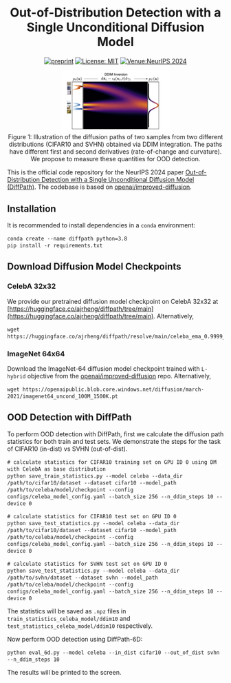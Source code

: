 <div align="center">

# Out-of-Distribution Detection with a Single Unconditional Diffusion Model

[![preprint](https://img.shields.io/static/v1?label=arXiv&message=2405.11881&color=B31B1B)](https://arxiv.org/abs/2405.11881)
[![License: MIT](https://img.shields.io/badge/License-MIT-yellow.svg)](https://opensource.org/licenses/MIT)
[![Venue:NeurIPS 2024](https://img.shields.io/badge/Venue-NeurIPS%202024-007CFF)](https://nips.cc/)

</div>

<p align="center">
  <img src="./assets/main_figure.png" width="50%">
  <br />
  <span>Figure 1: Illustration of the diffusion paths of two samples from two different distributions (CIFAR10 and SVHN) obtained
  via DDIM integration. The paths have different first and second derivatives (rate-of-change and
  curvature). We propose to measure these quantities for OOD detection.</span>
</p>

This is the official code repository for the NeurIPS 2024 paper [Out-of-Distribution Detection with a Single Unconditional Diffusion Model (DiffPath)](https://arxiv.org/abs/2405.11881). The codebase is based on [openai/improved-diffusion](https://github.com/openai/improved-diffusion).

## Installation

It is recommended to install dependencies in a ```conda``` environment:
```
conda create --name diffpath python=3.8
pip install -r requirements.txt
```

## Download Diffusion Model Checkpoints
### CelebA 32x32
We provide our pretrained diffusion model checkpoint on CelebA 32x32 at [https://huggingface.co/ajrheng/diffpath/tree/main](https://huggingface.co/ajrheng/diffpath/tree/main). Alternatively,
```
wget https://huggingface.co/ajrheng/diffpath/resolve/main/celeba_ema_0.9999_499999.pt
```

### ImageNet 64x64
Download the ImageNet-64 diffusion model checkpoint trained with ```L-hybrid``` objective from the [openai/improved-diffusion](https://github.com/openai/improved-diffusion) repo. Alternatively,
```
wget https://openaipublic.blob.core.windows.net/diffusion/march-2021/imagenet64_uncond_100M_1500K.pt
```

## OOD Detection with DiffPath
To perform OOD detection with DiffPath, first we calculate the diffusion path statistics for both train and test sets. We demonstrate the steps for the task of CIFAR10 (in-dist) vs SVHN (out-of-dist). 
```
# calculate statistics for CIFAR10 training set on GPU ID 0 using DM with CelebA as base distribution
python save_train_statistics.py --model celeba --data_dir /path/to/cifar10/dataset --dataset cifar10 --model_path /path/to/celeba/model/checkpoint --config configs/celeba_model_config.yaml --batch_size 256 --n_ddim_steps 10 --device 0
```
```
# calculate statistics for CIFAR10 test set on GPU ID 0
python save_test_statistics.py --model celeba --data_dir /path/to/cifar10/dataset --dataset cifar10 --model_path /path/to/celeba/model/checkpoint --config configs/celeba_model_config.yaml --batch_size 256 --n_ddim_steps 10 --device 0
```
```
# calculate statistics for SVHN test set on GPU ID 0
python save_test_statistics.py --model celeba --data_dir /path/to/svhn/dataset --dataset svhn --model_path /path/to/celeba/model/checkpoint --config configs/celeba_model_config.yaml --batch_size 256 --n_ddim_steps 10 --device 0
```
The statistics will be saved as ```.npz``` files in ```train_statistics_celeba_model/ddim10``` and ```test_statistics_celeba_model/ddim10``` respectively.

Now perform OOD detection using DiffPath-6D:
```
python eval_6d.py --model celeba --in_dist cifar10 --out_of_dist svhn --n_ddim_steps 10
```
The results will be printed to the screen.

